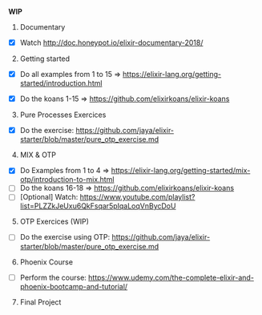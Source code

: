 **WIP**

1) Documentary

- [x] Watch http://doc.honeypot.io/elixir-documentary-2018/

2) Getting started

- [x] Do all examples from 1 to 15 => https://elixir-lang.org/getting-started/introduction.html

- [x] Do the koans 1-15 => https://github.com/elixirkoans/elixir-koans

3) Pure Processes Exercices 

- [x] Do the exercise: https://github.com/jaya/elixir-starter/blob/master/pure_otp_exercise.md

4) MIX & OTP

- [x] Do Examples from 1 to 4 => https://elixir-lang.org/getting-started/mix-otp/introduction-to-mix.html
- [ ] Do the koans 16-18 => https://github.com/elixirkoans/elixir-koans
- [ ] [Optional] Watch: https://www.youtube.com/playlist?list=PLZZkJeUxu6QkFsqar5pIqaLoqVnBycDoU

5) OTP Exercices (WIP)

- [ ] Do the exercise using OTP: https://github.com/jaya/elixir-starter/blob/master/pure_otp_exercise.md

6) Phoenix Course

- [ ] Perform the course: https://www.udemy.com/the-complete-elixir-and-phoenix-bootcamp-and-tutorial/

7) Final Project
